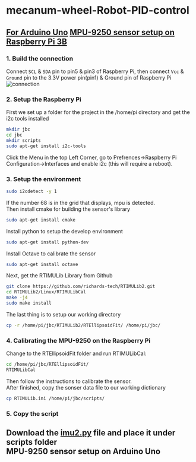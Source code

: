 mecanum-wheel-Robot-PID-control
====
[For Arduino Uno](#mpu-9250-sensor-setup-on-arduino-uno)
[MPU-9250 sensor setup on Raspberry Pi 3B](#mpu-9250-sensor-setup-on-raspberry-pi-3b)
----
### 1. Build the connection
Connect `SCL` & `SDA` pin to pin5 & pin3 of Raspberry Pi, then connect `Vcc` & `Ground` pin to the 3.3V power pin(pin1) & Ground pin of Raspberry Pi<br>
![connection](https://github.com/qooiprww/mecanum-wheel-Robot-PID-control/blob/master/raspberry-pi-mpu6050-six-axis-gyro-accelerometer-5.jpg "MPU-9250")
### 2. Setup the Raspberry Pi
First we set up a folder for the project in the /home/pi directory and get the i2c tools installed
```Bash 
mkdir jbc
cd jbc
mkdir scripts
sudo apt-get install i2c-tools
```
Click the Menu in the top Left Corner, go to Prefrences->Raspberry Pi Configuration->Interfaces and enable i2c (this will require a reboot).<br>
### 3. Setup the environment
```Bash
sudo i2cdetect -y 1
   ```
If the number 68 is in the grid that displays, mpu is detected.<br>
Then install cmake for building the sensor's library
```Bash 
sudo apt-get install cmake
```
Install python to setup the develop environment
```Bash 
sudo apt-get install python-dev
```
Install Octave to calibrate the sensor
```Bash 
sudo apt-get install octave
```
Next, get the RTIMULib Library from Github
```Bash 
git clone https://github.com/richards-tech/RTIMULib2.git
cd RTIMULib2/Linux/RTIMULibCal
make -j4
sudo make install
```
The last thing is to setup our working directory
```Bash 
cp -r /home/pi/jbc/RTIMULib2/RTEllipsoidFit/ /home/pi/jbc/
```

### 4. Calibrating the MPU-9250 on the Raspberry Pi
Change to the RTEllipsoidFit folder and run RTIMULibCal:
```Bash 
cd /home/pi/jbc/RTEllipsoidFit/
RTIMULibCal
```
Then follow the instructions to calibrate the sensor.<br>
After finished, copy the sonser data file to our working dictionary
```Bash 
cp RTIMULib.ini /home/pi/jbc/scripts/
```

### 5. Copy the script
Download the [imu2.py](https://github.com/qooiprww/mecanum-wheel-Robot-PID-control/blob/master/imu2.py) file and place it under scripts folder<br>
MPU-9250 sensor setup on Arduino Uno
------
